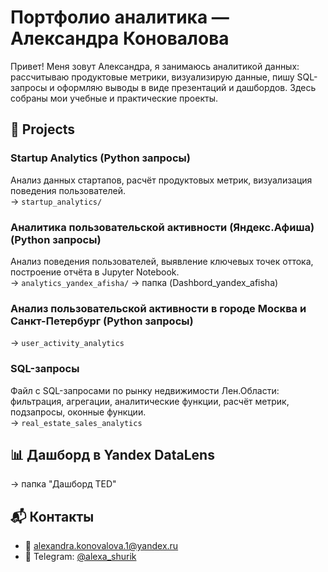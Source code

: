 # Портфолио аналитика — Александра Коновалова

Привет! Меня зовут Александра, я занимаюсь аналитикой данных: рассчитываю продуктовые метрики, визуализирую данные, пишу SQL-запросы и оформляю выводы в виде презентаций и дашбордов. Здесь собраны мои учебные и практические проекты.

## 📂 Projects

### Startup Analytics (Python запросы)
Анализ данных стартапов, расчёт продуктовых метрик, визуализация поведения пользователей.  
→ `startup_analytics/`

### Аналитика пользовательской активности (Яндекс.Афиша) (Python запросы)
Анализ поведения пользователей, выявление ключевых точек оттока, построение отчёта в Jupyter Notebook.  
→ `analytics_yandex_afisha/`
→ папка (Dashbord_yandex_afisha)

### Анализ пользовательской активности в городе Москва и Санкт-Петербург (Python запросы)
→ `user_activity_analytics`

### SQL-запросы
Файл с SQL-запросами по рынку недвижимости Лен.Области: фильтрация, агрегации, аналитические функции, расчёт метрик, подзапросы, оконные функции.  
→ `real_estate_sales_analytics`

## 📊 Дашборд в Yandex DataLens
→ папка "Дашборд TED"


## 📬 Контакты

- 📧 alexandra.konovalova.1@yandex.ru  
- 💬 Telegram: [@alexa_shurik](https://t.me/alexa_shurik)
